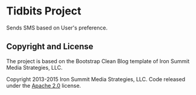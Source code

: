 # Tidbits Project

Sends SMS based on User's preference.


## Copyright and License

The project is based on the Bootstrap Clean Blog template of Iron Summit Media Strategies, LLC.

Copyright 2013-2015 Iron Summit Media Strategies, LLC. Code released under the [Apache 2.0](https://github.com/IronSummitMedia/startbootstrap-clean-blog/blob/gh-pages/LICENSE) license.
